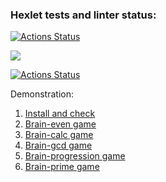 ### Hexlet tests and linter status:
[![Actions Status](https://github.com/yrpol/frontend-project-lvl1/workflows/hexlet-check/badge.svg)](https://github.com/yrpol/frontend-project-lvl1/actions)

<a href="https://codeclimate.com/github/yrpol/frontend-project-lvl1/maintainability"><img src="https://api.codeclimate.com/v1/badges/32cbb5370a91518c6e54/maintainability" /></a>

[![Actions Status](https://github.com/yrpol/frontend-project-lvl1/workflows/linter-check/badge.svg)](https://github.com/yrpol/frontend-project-lvl1/actions)


Demonstration:

1. [Install and check](https://asciinema.org/a/oGHHRSmpfbJ4GnEqttFQMYCpv)
2. [Brain-even game](https://asciinema.org/a/2utHsekdnwFazUdsss23MwLGl)
3. [Brain-calc game](https://asciinema.org/a/GaHSCXKRAFxhEGcJkdOnpHMZT)
4. [Brain-gcd game](https://asciinema.org/a/03Dr4bAEKHx55okqSadV8B4Ps)
5. [Brain-progression game](https://asciinema.org/a/YquWYl13vQoFpu88YuUEv7xIv)
6. [Brain-prime game](https://asciinema.org/a/uX43BF7AARivIZQAaOEUX4ZT1)
